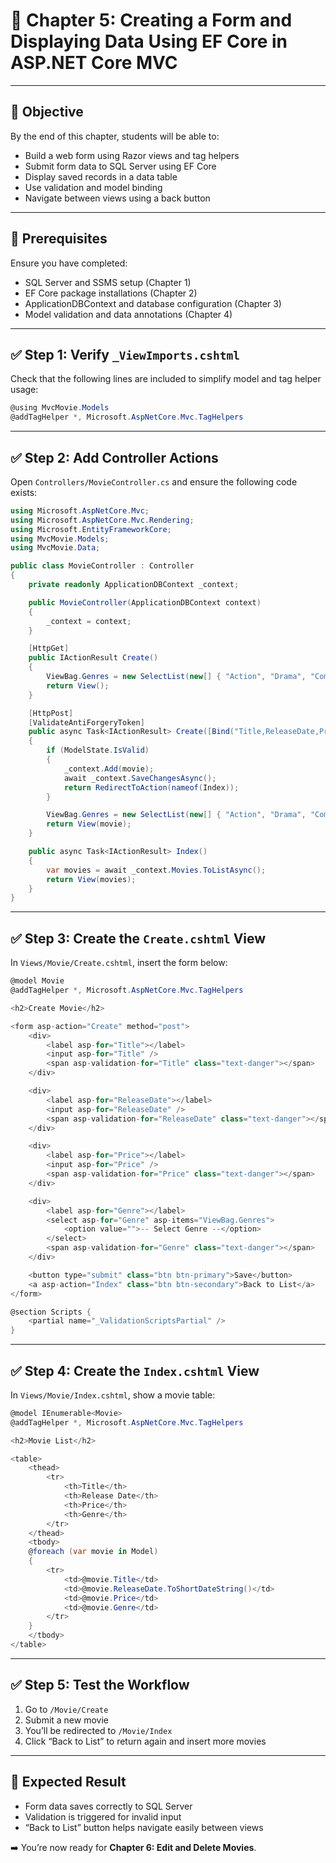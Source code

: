 
# 📘 Chapter 5: Creating a Form and Displaying Data Using EF Core in ASP.NET Core MVC

---

## 🎯 Objective

By the end of this chapter, students will be able to:
- Build a web form using Razor views and tag helpers
- Submit form data to SQL Server using EF Core
- Display saved records in a data table
- Use validation and model binding
- Navigate between views using a back button

---

## 🧩 Prerequisites

Ensure you have completed:
- SQL Server and SSMS setup (Chapter 1)
- EF Core package installations (Chapter 2)
- ApplicationDBContext and database configuration (Chapter 3)
- Model validation and data annotations (Chapter 4)

---

## ✅ Step 1: Verify `_ViewImports.cshtml`

Check that the following lines are included to simplify model and tag helper usage:

```csharp
@using MvcMovie.Models
@addTagHelper *, Microsoft.AspNetCore.Mvc.TagHelpers
```

---

## ✅ Step 2: Add Controller Actions

Open `Controllers/MovieController.cs` and ensure the following code exists:

```csharp
using Microsoft.AspNetCore.Mvc;
using Microsoft.AspNetCore.Mvc.Rendering;
using Microsoft.EntityFrameworkCore;
using MvcMovie.Models;
using MvcMovie.Data;

public class MovieController : Controller
{
    private readonly ApplicationDBContext _context;

    public MovieController(ApplicationDBContext context)
    {
        _context = context;
    }

    [HttpGet]
    public IActionResult Create()
    {
        ViewBag.Genres = new SelectList(new[] { "Action", "Drama", "Comedy", "Sci-Fi" });
        return View();
    }

    [HttpPost]
    [ValidateAntiForgeryToken]
    public async Task<IActionResult> Create([Bind("Title,ReleaseDate,Price,Genre")] Movie movie)
    {
        if (ModelState.IsValid)
        {
            _context.Add(movie);
            await _context.SaveChangesAsync();
            return RedirectToAction(nameof(Index));
        }

        ViewBag.Genres = new SelectList(new[] { "Action", "Drama", "Comedy", "Sci-Fi" });
        return View(movie);
    }

    public async Task<IActionResult> Index()
    {
        var movies = await _context.Movies.ToListAsync();
        return View(movies);
    }
}
```

---

## ✅ Step 3: Create the `Create.cshtml` View

In `Views/Movie/Create.cshtml`, insert the form below:

```csharp
@model Movie
@addTagHelper *, Microsoft.AspNetCore.Mvc.TagHelpers

<h2>Create Movie</h2>

<form asp-action="Create" method="post">
    <div>
        <label asp-for="Title"></label>
        <input asp-for="Title" />
        <span asp-validation-for="Title" class="text-danger"></span>
    </div>

    <div>
        <label asp-for="ReleaseDate"></label>
        <input asp-for="ReleaseDate" />
        <span asp-validation-for="ReleaseDate" class="text-danger"></span>
    </div>

    <div>
        <label asp-for="Price"></label>
        <input asp-for="Price" />
        <span asp-validation-for="Price" class="text-danger"></span>
    </div>

    <div>
        <label asp-for="Genre"></label>
        <select asp-for="Genre" asp-items="ViewBag.Genres">
            <option value="">-- Select Genre --</option>
        </select>
        <span asp-validation-for="Genre" class="text-danger"></span>
    </div>

    <button type="submit" class="btn btn-primary">Save</button>
    <a asp-action="Index" class="btn btn-secondary">Back to List</a>
</form>

@section Scripts {
    <partial name="_ValidationScriptsPartial" />
}
```

---

## ✅ Step 4: Create the `Index.cshtml` View

In `Views/Movie/Index.cshtml`, show a movie table:

```csharp
@model IEnumerable<Movie>
@addTagHelper *, Microsoft.AspNetCore.Mvc.TagHelpers

<h2>Movie List</h2>

<table>
    <thead>
        <tr>
            <th>Title</th>
            <th>Release Date</th>
            <th>Price</th>
            <th>Genre</th>
        </tr>
    </thead>
    <tbody>
    @foreach (var movie in Model)
    {
        <tr>
            <td>@movie.Title</td>
            <td>@movie.ReleaseDate.ToShortDateString()</td>
            <td>@movie.Price</td>
            <td>@movie.Genre</td>
        </tr>
    }
    </tbody>
</table>
```

---

## ✅ Step 5: Test the Workflow

1. Go to `/Movie/Create`
2. Submit a new movie
3. You’ll be redirected to `/Movie/Index`
4. Click “Back to List” to return again and insert more movies

---

## 🎯 Expected Result

- Form data saves correctly to SQL Server
- Validation is triggered for invalid input
- “Back to List” button helps navigate easily between views

➡️ You’re now ready for **Chapter 6: Edit and Delete Movies**.
